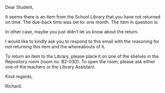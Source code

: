 Dear Student,

It seems there is an item from the School Library that you have not returned on time. The due-back time was set to: one month. The item in question is: 

In other case, maybe you just didn’t let us know about the return.

I would like to kindly ask you to respond to this email with the reasoning for not returning this item and the whereabouts of it. 

To return an item to the Library, please place it on one of the shelves in the Repository room (room no. B2-03D). To open the room, please ask either one of the teachers or the Library Assistant. 

Kind regards,

Richard.
